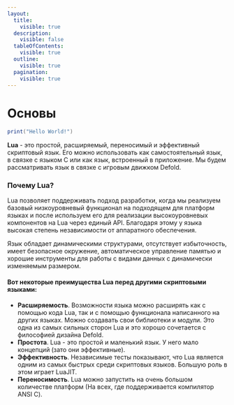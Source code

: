 ```yaml
---
layout:
  title:
    visible: true
  description:
    visible: false
  tableOfContents:
    visible: true
  outline:
    visible: true
  pagination:
    visible: true
---
```


# Основы

```lua
print("Hello World!")
```

**Lua** - это простой, расширяемый, переносимый и эффективный скриптовый язык. Его можно использовать как самостоятельный язык, в связке с языком C или как язык, встроенный в приложение. Мы будем рассматривать язык в связке с игровым движком Defold.

### Почему Lua?

Lua позволяет поддерживать подход разработки, когда мы реализуем базовый низкоуровневый функционал на подходящем для платформ языках и после используем его для реализации высокоуровневых компонентов на Lua через единый API. Благодаря этому у языка высокая степень независимости от аппаратного обеспечения.

Язык обладает динамическими структурами, отсутствует избыточность, имеет безопасное окружение, автоматическое управление памятью и хорошие инструменты для работы с видами данных с динамически изменяемым размером.

#### Вот некоторые преимущества Lua перед другими скриптовыми языками:

* **Расширяемость**. Возможности языка можно расширять как с помощью кода Lua, так и с помощью функционала написанного на других языках. Можно создавать свои библиотеки и модули. Это одна из самых сильных сторон Lua и это хорошо сочетается с философией дизайна Defold.
* **Простота**. Lua - это простой и маленький язык. У него мало концепций (зато они эффективные).
* **Эффективность**. Независимые тесты показывают, что Lua является одним из самых быстрых среди скриптовых языков. Большую роль в этом играет LuaJIT.
* **Переносимость**. Lua можно запустить на очень большом количестве платформ (На всех, где поддерживается компилятор ANSI C).
